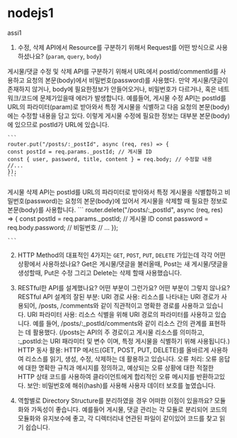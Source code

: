 # nodejs1
assi1
1. 수정, 삭제 API에서 Resource를 구분하기 위해서 Request를 어떤 방식으로 사용하셨나요? (`param`, `query`, `body`)

게시물/댓글 수정 및 삭제 API를 구분하기 위해서 URL에서 postId/commentId를 사용하고 요청의 본문(body)에서 비밀번호(password)를 사용했다.
만약 게시물/댓글이 존재하지 않거나, body에 필요한정보가 안들어오거나, 비밀번호가 다르거나, 혹은 네트워크/코드에 문제가있을때 에러가 발생합니다.
예를들어, 게시물 수정 API는 postId를 URL의 파라미터(param)로 받아와서 특정 게시물을 식별하고 다음 요청의 본문(body)에는 수정할 내용을 담고 있다. 
이렇게 게시물 수정에 필요한 정보는 대부분 본문(body)에 있으므로 postId가 URL에 있습니다.
    
    ```
    router.put("/posts/:_postId", async (req, res) => {
    const postId = req.params._postId; // 게시물 ID
    const { user, password, title, content } = req.body; // 수정할 내용
    //...
    });
    ```
게시물 삭제 API는 postId를 URL의 파라미터로 받아와서 특정 게시물을 식별합하고 비밀번호(password)는 요청의 본문(body)에 있어서 게시물을 삭제할 때 필요한 정보로 본문(body)를 사용합니다.
    ```
    router.delete("/posts/:_postId", async (req, res) => {
    const postId = req.params._postId; // 게시물 ID
    const password = req.body.password; // 비밀번호
    // ...
    });

    ```
2. HTTP Method의 대표적인 4가지는 `GET`, `POST`, `PUT`, `DELETE` 가있는데 각각 어떤 상황에서 사용하셨나요?
Get은 게시물/댓글을 불러올때, Post는 새 게시물/댓글을 생성할때, Put은 수정 그리고 Delete는 삭제 할때 사용했습니다.

3. RESTful한 API를 설계했나요? 어떤 부분이 그런가요? 어떤 부분이 그렇지 않나요?
RESTful API 설계의 잘된 부분:
URI 경로 사용: 리소스를 나타내는 URI 경로가 사용되어, /posts, /comments와 같이 직관적이고 명확한 경로를 사용하고 있습니다.
URI 파라미터 사용: 리소스 식별을 위해 URI 경로의 파라미터를 사용하고 있습니다. 예를 들어, /posts/:_postId/comments와 같이 리소스 간의 관계를 표현하는 데 활용했다.
(/posts는 API의 주 경로이고 게시물 리소스를 의미하고, :_postId:는 URI 패라미터 및 변수 이며, 특정 게시물을 식별하기 위해 사용됩니다.)
HTTP 동사 활용: HTTP 메서드(GET, POST, PUT, DELETE)를 올바르게 사용하여 리소스를 읽기, 생성, 수정, 삭제하는 데 활용하고 있습니다.
오류 처리: 오류 응답에 대한 명확한 규칙과 메시지를 정의하고, 예상되는 오류 상황에 대한 적절한 HTTP 상태 코드를 사용하여 클라이언트에게 합리적인 오류 메시지를 반환하고있다.
보안: 비밀번호에 해쉬(hash)를 사용해 사용자 데이터 보호를 높였습니다.

4. 역할별로 Directory Structure를 분리하였을 경우 어떠한 이점이 있을까요?
모듈화와 가독성이 좋습니다. 예를들어 게시물, 댓글 관리는 각 모듈로 분리되어 코드의 모듈화와 유지보수에 좋고, 각 디렉터리내 연관된 파일이 같이있어 코드를 찾고 읽기 쉽습니다.
